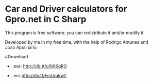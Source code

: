 # Car and Driver calculators for Gpro.net in C Sharp
This program is free software; you can redistribute it and/or modify it.

Developed by me in my free time, with the help of Rodrigo Antunes and Joao Apolinario.

#Download 

* .exe:
	http://db.tt/uiNK6gRO

* .msi
	http://db.tt/FmUrqkw2



